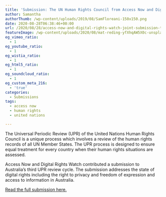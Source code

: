 ```yaml
---
title: 'Submission: The UN Human Rights Council from Access Now and Digital Rights Watch'
author: Samantha
authorThumb: /wp-content/uploads/2019/08/SamFloreani-150x150.png
date: 2020-08-28T06:38:46+00:00
url: /2020/08/28/access-now-and-digital-rights-watch-joint-submission-to-the-un-human-rights-council/
featureImage: /wp-content/uploads/2020/08/mat-reding-yfXhqAW5X0c-unsplash.jpg
eg_vimeo_ratio:
  - 1
eg_youtube_ratio:
  - 1
eg_wistia_ratio:
  - 1
eg_html5_ratio:
  - 1
eg_soundcloud_ratio:
  - 1
eg_custom_meta_216:
  - 'true'
categories:
  - Submissions
tags:
  - access now
  - human rights
  - united nations

---
```

The Universal Periodic Review (UPR) of the United Nations Human Rights Council is a unique process which involves a review of the human rights records of all UN Member States. The UPR process is designed to ensure equal treatment for every country when their human rights situations are assessed.

Access Now and Digital Rights Watch contributed a submission to Australia&#8217;s third UPR review cycle. The submission addresses the state of digital rights including the right to privacy and freedom of expression and access to information in Australia. 

[Read the full submission here.][1]

 [1]: /wp-content/uploads/2020/08/Australia-37th-Session-UPR-Joint-Submission-Access-Now-and-Digital-Rights-Watch-9-July-2020.pdf